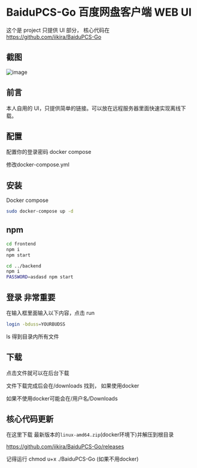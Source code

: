 # BaiduPCS-Go 百度网盘客户端 WEB UI

这个是 project 只提供 UI 部分， 核心代码在 https://github.com/iikira/BaiduPCS-Go

## 截图

![image](docs/Capture.JPG)

## 前言

本人自用的 UI，只提供简单的链接。可以放在远程服务器里面快速实现离线下载。

## 配置

配置你的登录密码 docker compose

修改docker-compose.yml

## 安装

Docker compose

```bash
sudo docker-compose up -d
```

## npm

``` bash
cd frontend
npm i
npm start

cd ../backend
npm i
PASSWORD=asdasd npm start
```

## 登录 非常重要

在输入框里面输入以下内容，点击 run

``` bash
login -bduss=YOURBUDSS
```

ls
得到目录内所有文件

## 下载

点击文件就可以在后台下载

文件下载完成后会在/downloads 找到， 如果使用docker

如果不使用docker可能会在/用户名/Downloads


## 核心代码更新

在这里下载 最新版本的`linux-amd64.zip`(docker环境下)并解压到根目录

https://github.com/iikira/BaiduPCS-Go/releases

记得运行 chmod u+x ./BaiduPCS-Go (如果不用docker)

